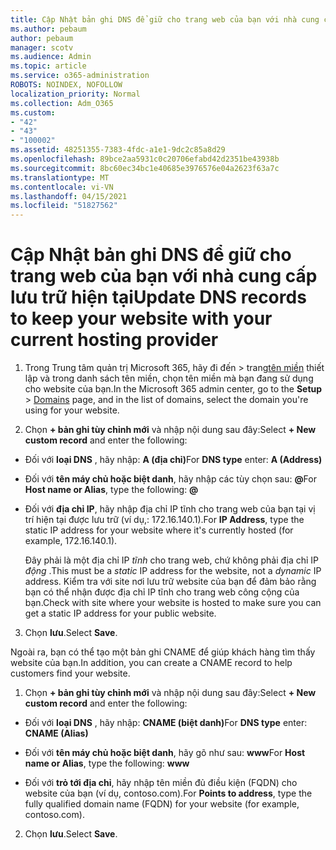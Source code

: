 ```yaml
---
title: Cập Nhật bản ghi DNS để giữ cho trang web của bạn với nhà cung cấp lưu trữ hiện tại
ms.author: pebaum
author: pebaum
manager: scotv
ms.audience: Admin
ms.topic: article
ms.service: o365-administration
ROBOTS: NOINDEX, NOFOLLOW
localization_priority: Normal
ms.collection: Adm_O365
ms.custom:
- "42"
- "43"
- "100002"
ms.assetid: 48251355-7383-4fdc-a1e1-9dc2c85a8d29
ms.openlocfilehash: 89bce2aa5931c0c20706efabd42d2351be43938b
ms.sourcegitcommit: 8bc60ec34bc1e40685e3976576e04a2623f63a7c
ms.translationtype: MT
ms.contentlocale: vi-VN
ms.lasthandoff: 04/15/2021
ms.locfileid: "51827562"
---
```

# <a name="update-dns-records-to-keep-your-website-with-your-current-hosting-provider"></a><span data-ttu-id="78518-102">Cập Nhật bản ghi DNS để giữ cho trang web của bạn với nhà cung cấp lưu trữ hiện tại</span><span class="sxs-lookup"><span data-stu-id="78518-102">Update DNS records to keep your website with your current hosting provider</span></span>

1. <span data-ttu-id="78518-103">Trong Trung tâm quản trị Microsoft 365, hãy đi đến  >  trang[tên miền](https://admin.microsoft.com/Adminportal#/Domains) thiết lập và trong danh sách tên miền, chọn tên miền mà bạn đang sử dụng cho website của bạn.</span><span class="sxs-lookup"><span data-stu-id="78518-103">In the Microsoft 365 admin center, go to the **Setup** > [Domains](https://admin.microsoft.com/Adminportal#/Domains) page, and in the list of domains, select the domain you're using for your website.</span></span>

2. <span data-ttu-id="78518-104">Chọn **+ bản ghi tùy chỉnh mới** và nhập nội dung sau đây:</span><span class="sxs-lookup"><span data-stu-id="78518-104">Select **+ New custom record** and enter the following:</span></span>

  - <span data-ttu-id="78518-105">Đối với **loại DNS** , hãy nhập: **A (địa chỉ)**</span><span class="sxs-lookup"><span data-stu-id="78518-105">For **DNS type** enter: **A (Address)**</span></span>

  - <span data-ttu-id="78518-106">Đối với **tên máy chủ hoặc biệt danh**, hãy nhập các tùy chọn sau: **@**</span><span class="sxs-lookup"><span data-stu-id="78518-106">For **Host name or Alias**, type the following: **@**</span></span>

  - <span data-ttu-id="78518-107">Đối với **địa chỉ IP**, hãy nhập địa chỉ IP tĩnh cho trang web của bạn tại vị trí hiện tại được lưu trữ (ví dụ,: 172.16.140.1).</span><span class="sxs-lookup"><span data-stu-id="78518-107">For **IP Address**, type the static IP address for your website where it's currently hosted (for example, 172.16.140.1).</span></span>

    <span data-ttu-id="78518-108">Đây phải là một địa chỉ IP  *tĩnh*  cho trang web, chứ không phải địa chỉ IP  *động*  .</span><span class="sxs-lookup"><span data-stu-id="78518-108">This must be a  *static*  IP address for the website, not a  *dynamic*  IP address.</span></span> <span data-ttu-id="78518-109">Kiểm tra với site nơi lưu trữ website của bạn để đảm bảo rằng bạn có thể nhận được địa chỉ IP tĩnh cho trang web công cộng của bạn.</span><span class="sxs-lookup"><span data-stu-id="78518-109">Check with site where your website is hosted to make sure you can get a static IP address for your public website.</span></span>

3. <span data-ttu-id="78518-110">Chọn **lưu**.</span><span class="sxs-lookup"><span data-stu-id="78518-110">Select **Save**.</span></span>

<span data-ttu-id="78518-111">Ngoài ra, bạn có thể tạo một bản ghi CNAME để giúp khách hàng tìm thấy website của bạn.</span><span class="sxs-lookup"><span data-stu-id="78518-111">In addition, you can create a CNAME record to help customers find your website.</span></span>
  
1. <span data-ttu-id="78518-112">Chọn **+ bản ghi tùy chỉnh mới** và nhập nội dung sau đây:</span><span class="sxs-lookup"><span data-stu-id="78518-112">Select **+ New custom record** and enter the following:</span></span>

  - <span data-ttu-id="78518-113">Đối với **loại DNS** , hãy nhập: **CNAME (biệt danh)**</span><span class="sxs-lookup"><span data-stu-id="78518-113">For **DNS type** enter: **CNAME (Alias)**</span></span>

  - <span data-ttu-id="78518-114">Đối với **tên máy chủ hoặc biệt danh**, hãy gõ như sau: **www**</span><span class="sxs-lookup"><span data-stu-id="78518-114">For **Host name or Alias**, type the following: **www**</span></span>

  - <span data-ttu-id="78518-115">Đối với **trỏ tới địa chỉ**, hãy nhập tên miền đủ điều kiện (FQDN) cho website của bạn (ví dụ, contoso.com).</span><span class="sxs-lookup"><span data-stu-id="78518-115">For **Points to address**, type the fully qualified domain name (FQDN) for your website (for example, contoso.com).</span></span>

2. <span data-ttu-id="78518-116">Chọn **lưu**.</span><span class="sxs-lookup"><span data-stu-id="78518-116">Select **Save**.</span></span>
